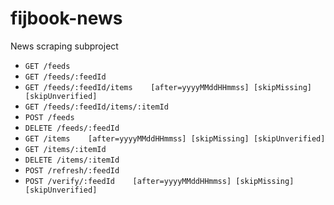 # fijbook-news
News scraping subproject

* `GET /feeds`
* `GET /feeds/:feedId`
* `GET /feeds/:feedId/items    [after=yyyyMMddHHmmss] [skipMissing] [skipUnverified]`
* `GET /feeds/:feedId/items/:itemId`
* `POST /feeds`
* `DELETE /feeds/:feedId`
* `GET /items    [after=yyyyMMddHHmmss] [skipMissing] [skipUnverified]`
* `GET /items/:itemId`
* `DELETE /items/:itemId`
* `POST /refresh/:feedId`
* `POST /verify/:feedId    [after=yyyyMMddHHmmss] [skipMissing] [skipUnverified]`
